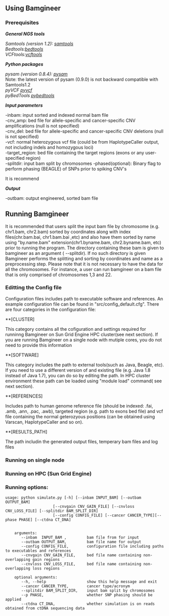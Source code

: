  
## Using Bamgineer

### Prerequisites

***General NGS tools*** 

*Samtools (version 1.2): [samtools](http://samtools.sourceforge.net)* \
*Bedtools:[bedtools](http://bedtools.readthedocs.io/en/latest/)*\
*VCFtools:[vcftools](http://vcftools.sourceforge.net/index.html)*

***Python packages***

*pysam (version 0.8.4): [pysam](https://pypi.python.org/pypi/pysam)* \
Note: the latest version of pysam (0.9.0) is not backward compatible with Samtools1.2 \
*pyVCF [pyvcf](https://pypi.python.org/pypi/PyVCF)* \
*pyBedTools [pybedtools](https://pypi.python.org/pypi/pybedtools)*


***Input parameters***

-inbam: input sorted and indexed normal bam file \
-cnv_amp: bed file for allele-specific and cancer-specific CNV amplifications (null is not specified) \
-cnv_del: bed file for allele-specific and cancer-specific CNV deletions (null is not specified) \
-vcf: normal heterozygous vcf file (could be from HaplotypeCaller output, not including indels and homozygous loci) \
-target_region: bed file containing the target regions (exons or any user-specified region) \
-splitdir: input bam split by chromosomes
-phased(optional): Binary flag to perform phasing (BEAGLE) of SNPs prior to spiking CNV's

It is recommend

***Output***

-outbam: output engineered, sorted bam file

## Running Bamgineer

It is recommended that users split the input bam file by chromosome (e.g. chr1.bam, chr2.bam) sorted by coordinates along with index 
files(chr.bam.bai, chr1.bam.bai ,etc) and also have them sorted by name using "by.name.bam" extension(chr1.byname.bam, chr2.byname.bam, 
etc) prior to running the program. The directory containing these bam is given to bamgineer as an argument ( --splitdir). If no such 
directory is given Bamgineer performs the splitting and sorting by coordinates and name as a preprocessing step. Please note that it is 
not necessary to have the data for all the chromosomes. For instance, a user can run bamgineer on a bam file that is only comprised of 
chromosomes 1,3 and 22.

###  Editting the Config file

Configuration files includes path to executable software and references. An example configuration file can be found in 
"src/config_default.cfg". There are four categories in the configuration file:

**[CLUSTER]  

This category contains all the cofiguration and settings required for runninng Bamgineer on Sun Grid Engine HPC cluster(see next section). If you are running Bamgineer on a single node with mutiple cores, you do not need to provide this information

**[SOFTWARE]

This category includes the path to external tools(such as Java, Beagle, etc). If you need to use a different version of and existing file (e.g. Java 1.8 instead of Java 1.7), you can do so by editing the path. In HPC cluster environment these path can be loaded using "module load" command( see next section).

**[REFERENCES]

Includes path to human genome reference file (should be indexed: .fai, .amb, .ann, .pac, .awb), targeted region (e.g. path to exons bed 
file) and vcf file containing the normal geterozyous positions (can be obtained using Varscan, HaplotypeCaller and so on).

**[RESULTS_PATH]

The path includin the generated output files, temperary bam files and log files

### Running on single node



### Running on HPC (Sun Grid Engine)


### Running options:
    
    usage: python simulate.py [-h] [--inbam INPUT_BAM] [--outbam OUTPUT_BAM]
                         [--cnvgain CNV_GAIN_FILE] [--cnvloss CNV_LOSS_FILE] [--splitdir BAM_SPLIT_DIR] 
                         [--config CONFIG_FILE] [--cancer CANCER_TYPE][--phase PHASE] [--ctdna CT_DNA]
                         
        
        arguments:
           --inbam  INPUT_BAM ,         bam file from for input
           --outbam OUTPUT_BAM,         bam file name for output
           --config CONFIG_FILE,        configuration file including paths to executables and references
           --cnvgain CNV_GAIN_FILE,     bed file name containing non-overlapping gain regions
           --cnvloss CNV_LOSS_FILE,     bed file name containing non-overlapping loss regions
        
        optional arguments:
           --h, --help                  show this help message and exit
           --cancer CANCER_TYPE,        cancer type/acronym
           --splitdir BAM_SPLIT_DIR,    input bam split by chromosomes
           --p PHASE,                   whether SNP phasing should be applied
           --ctdna CT_DNA,              whether simulation is on reads obtained from ctDNA sequencing data   

